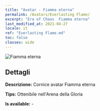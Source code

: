 ```yaml
---
title: "Avatar - Fiamma eterna"
permalink: /Avatars/Everlasting Flame/
excerpt: "Era of Chaos  Fiamma eterna"
last_modified_at: 2021-04-27
locale: it
ref: "Everlasting Flame.md"
toc: false
classes: wide
---
```

 ![Fiamma eterna](/images/a/avatarFrame_77.png)

## Dettagli

 **Descrizione:** Cornice avatar Fiamma eterna 

 **Tips:** Ottenibile nell'Arena della Gloria 

 **Is available:**  - 

